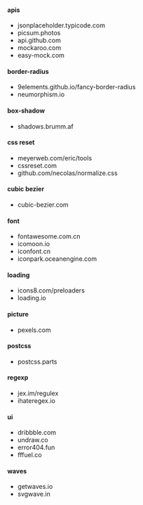 #### apis

- jsonplaceholder.typicode.com
- picsum.photos
- api.github.com
- mockaroo.com
- easy-mock.com

#### border-radius

- 9elements.github.io/fancy-border-radius
- neumorphism.io

#### box-shadow

- shadows.brumm.af

#### css reset

- meyerweb.com/eric/tools
- cssreset.com
- github.com/necolas/normalize.css

#### cubic bezier

- cubic-bezier.com

#### font

- fontawesome.com.cn
- icomoon.io
- iconfont.cn
- iconpark.oceanengine.com

#### loading

- icons8.com/preloaders
- loading.io

#### picture

- pexels.com

#### postcss

- postcss.parts

#### regexp

- jex.im/regulex
- ihateregex.io

#### ui

- dribbble.com
- undraw.co
- error404.fun
- fffuel.co

#### waves

- getwaves.io
- svgwave.in